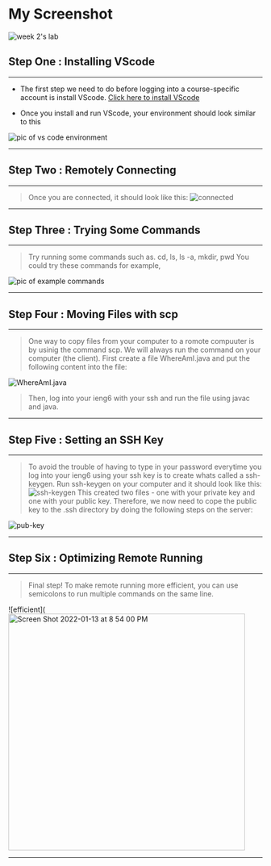 # **My Screenshot**

![week 2's lab](https://user-images.githubusercontent.com/92359561/149249550-c8661280-1784-4178-818c-33b3e129d5e9.png)

## **Step One : Installing VScode**

---

- The first step we need to do before logging into a course-specific account is install VScode. [Click here to install VScode](https://code.visualstudio.com)

- Once you install and run VScode, your environment should look similar to this

![pic of vs code environment](https://user-images.githubusercontent.com/92359561/149450527-f2d3b1ec-84ce-4c0b-9e99-1a44108d5329.png)

---

## **Step Two : Remotely Connecting**

---
> 
> Once you are connected, it should look like this:
![connected](https://user-images.githubusercontent.com/92359561/149451212-4df9bf37-cc50-4dce-9def-228a01f1b5d0.png)


---

## **Step Three : Trying Some Commands**

---
> Try running some commands such as. cd, ls, ls -a, mkdir, pwd
> You could try these commands for example,

![pic of example commands](https://user-images.githubusercontent.com/92359561/149451512-f506ab53-bf95-44ce-a359-d49ac519beeb.png)

---

## **Step Four : Moving Files with scp**

---
> One way to copy files from your computer to a romote compuuter is by usinig the command scp.
> We will always run the command on your computer (the client). First create a file WhereAmI.java and put the following content into the file:

![WhereAmI.java](https://user-images.githubusercontent.com/92359561/149452152-e586036d-781c-43a1-9395-924db2bb146e.png)

>Then, log into your ieng6 with your ssh and run the file using javac and java.
---


## **Step Five : Setting an SSH Key**

---
> To avoid the trouble of having to type in your password everytime you log into your ieng6 using your ssh key is to create whats called a ssh-keygen. Run ssh-keygen on your computer and it should look like this:
![ssh-keygen](https://user-images.githubusercontent.com/92359561/149452820-452ded7f-2825-4c33-850e-3ed64f34136b.png)
>This created two files - one with your private key and one with your public key. Therefore, we now need to cope the public key to the .ssh directory by doing the following steps on the server:

![pub-key](https://user-images.githubusercontent.com/92359561/149453178-b9c20ff0-ecc1-49a7-8bd6-71afd14f1186.png)

---

## **Step Six : Optimizing Remote Running**

---
>Final step! To make remote running more efficient, you can use semicolons to run multiple commands on the same line.

![efficient](<img width="469" alt="Screen Shot 2022-01-13 at 8 54 00 PM" src="https://user-images.githubusercontent.com/92359561/149453719-108f2002-6e76-472f-ac83-f31668aa0a14.png">

---
